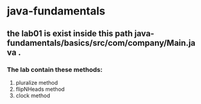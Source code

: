 # java-fundamentals

## the lab01 is exist inside this path java-fundamentals/basics/src/com/company/Main.java .
###  The lab contain these methods:
   1. pluralize method
   2. flipNHeads method
   3. clock method
